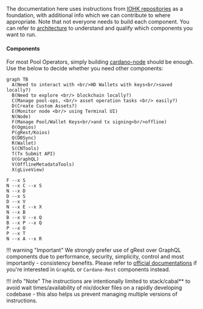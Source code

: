 The documentation here uses instructions from [IOHK repositories](https://github.com/input-output-hk) as a foundation, with additional info which we can contribute to where appropriate. Note that not everyone needs to build each component. You can refer to [architecture](https://docs.cardano.org/explore-cardano/cardano-architecture) to understand and qualify which components you want to run.

#### Components

For most Pool Operators, simply building [cardano-node](Build/node-cli.md) should be enough. Use the below to decide whether you need other components:

``` mermaid
graph TB
  A(Need to interact with <br/>HD Wallets with keys<br/>saved locally?)
  B(Need to explore <br/> blockchain locally?)
  C(Manage pool-ops, <br/> asset operation tasks <br/> easily?)
  D(Create Custom Assets?)
  E(Monitor node <br/> using Terminal UI)
  N(Node)
  F(Manage Pool/Wallet Keys<br/>and tx signing<br/>offline)
  O(Ogmios)
  P(gRest/Koios)
  Q(DBSync)
  R(Wallet)
  S(CNTools)
  T(Tx Submit API)
  U(GraphQL)
  V(OfflineMetadataTools)
  X(gLiveView)

F --x S
N --x C --x S
N --x D
D --x S
D --x V
N --x E --x X
N --x B
B --x U --x Q
B --x P --x Q
P --x O
P --x T
N --x A --x R
```

!!! warning "Important"
    We strongly prefer use of gRest over GraphQL components due to performance, security, simplicity, control and most importantly - consistency benefits. Please refer to [official documentations](https://docs.cardano.org) if you're interested in `GraphQL` or `Cardano-Rest` components instead.

!!! info "Note"
    The instructions are intentionally limited to stack/cabal** to avoid wait times/availability of nix/docker files on a rapidly developing codebase - this also helps us prevent managing multiple versions of instructions.

